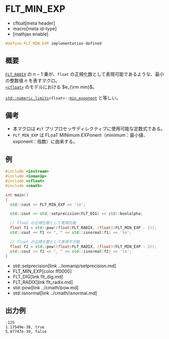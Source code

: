 # FLT_MIN_EXP
* cfloat[meta header]
* macro[meta id-type]
* [mathjax enable]

```cpp
#define FLT_MIN_EXP implementation-defined
```

## 概要
[`FLT_RADIX`](flt_radix.md) の $n - 1$ 乗が、`float` の正規化数として表現可能であるような、最小の整数値 $n$ を表すマクロ。  
[`<cfloat>`](../cfloat.md) のモデルにおける $e_{\rm min}$。

[`std::numeric_limits`](/reference/limits/numeric_limits.md)`<float>::`[`min_exponent`](/reference/limits/numeric_limits/min_exponent.md) と等しい。


## 備考
- 本マクロは `#if` プリプロセッサディレクティブに使用可能な定数式である。
- `FLT_MIN_EXP` は FLoaT MINimum EXPonent（minimum：最小値、exponent：指数）に由来する。


## 例
```cpp example
#include <iostream>
#include <iomanip>
#include <cfloat>
#include <cmath>

int main()
{
  std::cout << FLT_MIN_EXP << '\n';

  std::cout << std::setprecision(FLT_DIG) << std::boolalpha;

  // float の正規化数として表現可能
  float f1 = std::pow((float)FLT_RADIX, (float)(FLT_MIN_EXP - 1));
  std::cout << f1 << ", " << std::isnormal(f1) << '\n';

  // float の正規化数として表現不可能
  float f2 = std::pow((float)FLT_RADIX, (float)(FLT_MIN_EXP - 2));
  std::cout << f2 << ", " << std::isnormal(f2) << '\n';
}
```
* std::setprecision[link ../iomanip/setprecision.md]
* FLT_MIN_EXP[color ff0000]
* FLT_DIG[link flt_dig.md]
* FLT_RADIX[link flt_radix.md]
* std::pow[link ../cmath/pow.md]
* std::isnormal[link ../cmath/isnormal.md]

## 出力例
```
-125
1.17549e-38, true
5.87747e-39, false
```
